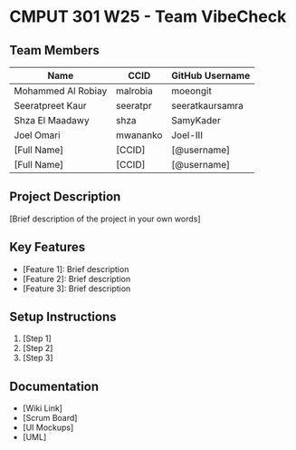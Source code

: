 # CMPUT 301 W25 - Team VibeCheck

## Team Members

| Name        | CCID   | GitHub Username |
| ----------- | ------ | --------------- |
| Mohammed Al Robiay | malrobia | moeongit     |
| Seeratpreet Kaur | seeratpr | seeratkaursamra     |
| Shza El Maadawy | shza | SamyKader     |
| Joel Omari | mwananko | Joel-III     |
| [Full Name] | [CCID] | [@username]     |
| [Full Name] | [CCID] | [@username]     |

## Project Description

[Brief description of the project in your own words]

## Key Features

- [Feature 1]: Brief description
- [Feature 2]: Brief description
- [Feature 3]: Brief description

## Setup Instructions

1. [Step 1]
2. [Step 2]
3. [Step 3]

## Documentation

- [Wiki Link]
- [Scrum Board]
- [UI Mockups]
- [UML]
